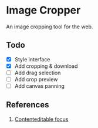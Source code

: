 # Image Cropper
An image cropping tool for the web.

## Todo
- [x] Style interface
- [x] Add cropping & download
- [ ] Add drag selection
- [ ] Add crop preview
- [ ] Add canvas panning

## References
1. [Contenteditable focus](https://stackoverflow.com/questions/34354085/clicking-outside-a-contenteditable-div-stills-give-focus-to-it)